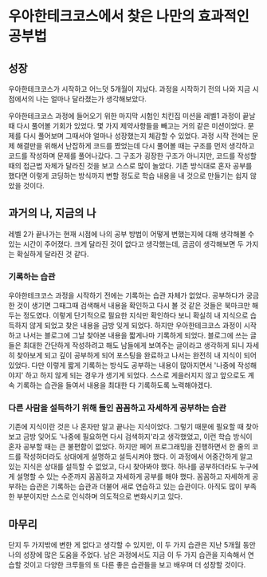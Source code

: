 # 우아한테크코스에서 찾은 나만의 효과적인 공부법
## 성장
우아한테크코스가 시작하고 어느덧 5개월이 지났다.
과정을 시작하기 전의 나와 지금 시점에서의 나는 얼마나 달라졌는가 생각해보았다.

우아한테크코스 과정에 들어오기 위한 마지막 시험인 치킨집 미션을 레벨1 과정이 끝날 때 다시 풀어볼 기회가 있었다.
몇 가지 제약사항들을 빼고는 거의 같은 미션이었다.
문제를 다시 풀어보며 그때서야 얼마나 성장했는지 체감할 수 있었다.
과정 시작 전에는 문제 해결만을 위해서 난잡하게 코드를 짰었는데
다시 풀어볼 때는 구조를 먼저 생각하고 코드를 작성하며 문제를 풀어나갔다.
그 구조가 굉장한 구조가 아니지만, 코드를 작성할 때의 접근법 자체가 달라진 것을 보고 스스로 많이 놀았다.
기존 방식대로 혼자 공부를 했다면 이렇게 코딩하는 방식까지 변할 정도로 학습 내용을 내 것으로 만들기는 쉽지 않았을 것이다.

## 과거의 나, 지금의 나
레벨 2가 끝나가는 현재 시점에 나의 공부 방법이 어떻게 변했는지에 대해 생각해볼 수 있는 시간이 주어졌다.
크게 달라진 것이 없다고 생각했는데, 곰곰이 생각해보면 두 가지는 확실하게 달라진 것 같다.

### 기록하는 습관
우아한테크코스 과정을 시작하기 전에는 기록하는 습관 자체가 없었다. 
공부하다가 궁금한 것이 생기면 그때그때 검색해서 내용을 확인하고 다시 볼 것 같은 것들은 북마크만 해두는 정도였다.
이렇게 단기적으로 필요한 지식만 확인하다 보니 확실히 내 지식으로 습득하지 않게 되었고 찾은 내용을 금방 잊게 되었다.
하지만 우아한테크코스 과정이 시작하고 나서는 블로그에 그날 찾아본 내용을 짧게나마 기록하게 되었다.
블로그에 쓰는 글들은 최대한 간단하게 작성하려고 해도 남들에게 보여주는 글이라고 생각하게 되니 자세히 찾아보게 되고
깊이 공부하게 되어 포스팅을 완료하고 나서는 완전히 내 지식이 되어있었다.
다만 이렇게 짧게 기록하는 방식도 공부하는 내용이 많아지면서 '나중에 작성해야지' 하고 하지 않게 되는 경우가 생기게 되었다.
스스로 게을러지지 않고 앞으로도 계속 기록하는 습관을 들여서 내용을 최대한 다 기록하도록 노력해야겠다.

### 다른 사람을 설득하기 위해 들인 꼼꼼하고 자세하게 공부하는 습관
기존에 지식이란 것은 나 혼자만 알고 끝나는 지식이었다.
그렇기 때문에 필요할 때 찾아보고 금방 잊어도 '나중에 필요하면 다시 검색하지'라고 생각했었고, 이런 학습 방식이 혼자 공부할 때는 큰 불편함이 없었다.
하지만 페어 프로그래밍을 진행하면서 한 줄의 코드를 작성하더라도 상대에게 설명하고 설득시켜야 했다.
이 과정에서 어중간하게 알고 있는 지식은 상대를 설득할 수 없었고, 다시 찾아봐야 했다.
하나를 공부하더라도 누구에게 설명할 수 있는 수준까지 꼼꼼하고 자세하게 공부를 해야 했다.
꼼꼼하고 자세하게 공부하는 습관은 기록하는 습관과 더불어 새로 연습하고 있는 습관이다.
아직도 많이 부족한 부분이지만 스스로 인식하며 의도적으로 변화시키고 있다.

## 마무리
단지 두 가지밖에 변한 게 없다고 생각할 수 있지만, 이 두 가지 습관은 지난 5개월 동안 나의 성장에 많은 도움을 주었다.
남은 과정에서도 지금 이 두 가지 습관을 지속해서 연습할 것이고 다양한 크루들의 또 다른 좋은 습관들을 보고 배우며 더 성장할 것이다.